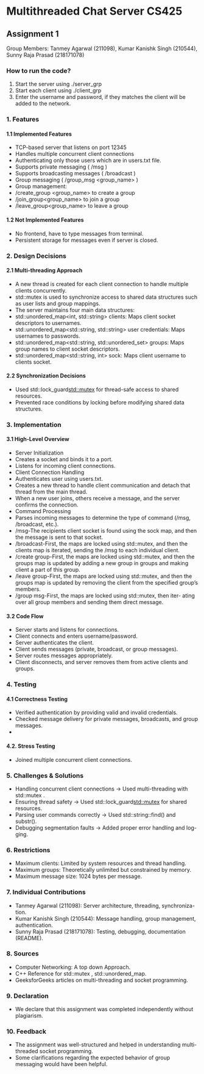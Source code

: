 # Multithreaded Chat Server CS425

## Assignment 1

Group Members: Tanmey Agarwal (211098), Kumar Kanishk Singh (210544), Sunny Raja Prasad (218171078)


### How to run the code?
1. Start the server using ./server_grp
2. Start each client using ./client_grp
3. Enter the username and password, if they matches the client will be added to the network.

### 1.  Features
#### 1.1 Implemented Features
- TCP-based server that listens on port 12345
- Handles multiple concurrent client connections
- Authenticating only those users which are in users.txt file.
- Supports private messaging ( /msg <username> <message> )
- Supports broadcasting messages ( /broadcast <message> )
- Group messaging ( /group_msg <group_name> <message>)
- Group management:
- /create_group <group_name> to create a group
- /join_group<group_name> to join a group
- /leave_group<group_name> to leave a group

#### 1.2 Not Implemented Features
- No frontend, have to type messages from terminal.
- Persistent storage for messages even if server is closed.

### 2.  Design Decisions
#### 2.1 Multi-threading Approach
- A new thread is created for each client connection to handle multiple clients concurrently.
- std::mutex is used to synchronize access to shared data structures such as user lists and group mappings.
- The server maintains four main data structures:
- std::unordered_map<int, std::string> clients: Maps client socket descriptors to usernames.
- std::unordered_map<std::string, std::string> user credentials: Maps usernames to passwords.
- std::unordered_map<std::string, std::unordered_set<int>> groups: Maps group names to client socket descriptors.
- std::unordered_map<std::string, int> sock: Maps client username to clients socket.



#### 2.2 Synchronization Decisions
- Used std::lock_guard<std::mutex> for thread-safe access to shared resources.
- Prevented race conditions by locking before modifying shared data structures.

### 3.  Implementation
#### 3.1 High-Level Overview
- Server Initialization
- Creates a socket and binds it to a port.
- Listens for incoming client connections.
- Client Connection Handling
- Authenticates user using users.txt.
- Creates a new thread to handle client communication and detach that thread from the main thread.
- When a new user joins, others receive a message, and the server confirms the connection.
- Command Processing
- Parses incoming messages to determine the type of command (/msg, /broadcast, etc.).
- /msg-The recipients client socket is found using the sock map, and then the message is sent to that socket.
- /broadcast-First, the maps are locked using std::mutex, and then the clients map is iterated, sending the /msg to each individual client.
- /create group-First, the maps are locked using std::mutex, and then the groups map is updated by adding a new group in groups and making client a part of this group.
- /leave group-First, the maps are locked using std::mutex, and then the groups map is updated by removing the client from the specified group’s members.
- /group msg-First, the maps are locked using std::mutex, then iter- ating over all group members and sending them direct message.

#### 3.2 Code Flow
- Server starts and listens for connections.
- Client connects and enters username/password.
- Server authenticates the client.
- Client sends messages (private, broadcast, or group messages).
- Server routes messages appropriately.
- Client disconnects, and server removes them from active clients and groups.

### 4.  Testing
#### 4.1 Correctness Testing
- Verified authentication by providing valid and invalid credentials.
- Checked message delivery for private messages, broadcasts, and group messages.
- 
#### 4.2. Stress Testing
- Joined multiple concurrent client connections.

### 5.  Challenges & Solutions
- Handling concurrent client connections → Used multi-threading with std::mutex .
- Ensuring thread safety → Used std::lock_guard<std::mutex> for shared resources.
- Parsing user commands correctly → Used std::string::find() and substr().
- Debugging segmentation faults → Added proper error handling and log- ging.


### 6.  Restrictions
- Maximum clients: Limited by system resources and thread handling.
- Maximum groups: Theoretically unlimited but constrained by memory.
- Maximum message size: 1024 bytes per message.

### 7.  Individual Contributions
- Tanmey Agarwal (211098): Server architecture, threading, synchroniza- tion.
- Kumar Kanishk Singh (210544): Message handling, group management, authentication.
- Sunny Raja Prasad (218171078): Testing, debugging, documentation (README).

### 8.  Sources
- Computer Networking: A top down Approach.
- C++ Reference for std::mutex , std::unordered_map.
- GeeksforGeeks articles on multi-threading and socket programming.

### 9.  Declaration
- We declare that this assignment was completed independently without plagiarism.

### 10.  Feedback
- The assignment was well-structured and helped in understanding multi- threaded socket programming.
- Some clarifications regarding the expected behavior of group messaging would have been helpful.
